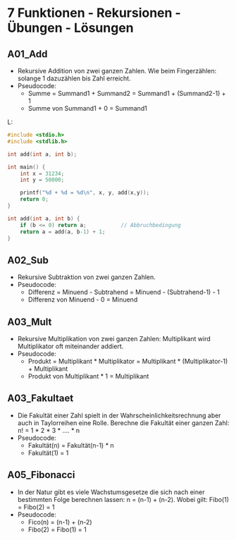 # 7 Funktionen - Rekursionen - Übungen - Lösungen

##  A01_Add

- Rekursive Addition von zwei ganzen Zahlen. Wie beim Fingerzählen: solange 1 dazuzählen bis Zahl erreicht.
- Pseudocode:
  - Summe = Summand1 + Summand2 = Summand1 + (Summand2-1) + 1
  - Summe von Summand1 + 0 = Summand1

L:

```c
#include <stdio.h>
#include <stdlib.h>

int add(int a, int b);

int main() {
    int x = 31234;
    int y = 50000;

    printf("%d + %d = %d\n", x, y, add(x,y));
    return 0;
}

int add(int a, int b) {
    if (b <= 0) return a;           // Abbruchbedingung
    return a = add(a, b-1) + 1;
}
```

##  A02_Sub

- Rekursive Subtraktion von zwei ganzen Zahlen.
- Pseudocode:
  - Differenz = Minuend - Subtrahend = Minuend - (Subtrahend-1) - 1
  - Differenz von Minuend - 0 = Minuend

##  A03_Mult

- Rekursive Multiplikation von zwei ganzen Zahlen: Multiplikant wird Multiplikator oft miteinander addiert.
- Pseudocode:
  - Produkt = Multiplikant * Multiplikator = Multiplikant * (Multiplikator-1) + Multiplikant
  - Produkt von Multiplikant * 1 = Multiplikant

##  A03_Fakultaet

- Die Fakultät einer Zahl spielt in der Wahrscheinlichkeitsrechnung aber auch in Taylorreihen eine Rolle. Berechne die Fakultät einer ganzen Zahl:
  n! = 1 * 2 * 3 * .... * n
- Pseudocode:
  - Fakultät(n) = Fakultät(n-1) * n
  - Fakultät(1) = 1

##  A05_Fibonacci

- In der Natur gibt es viele Wachstumsgesetze die sich nach einer bestimmten Folge berechnen lassen:
  n = (n-1) + (n-2). Wobei gilt: Fibo(1) = Fibo(2) = 1
- Pseudocode:
  - Fico(n) = (n-1) + (n-2)
  - Fibo(2) = Fibo(1) = 1
